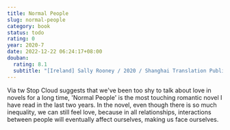 ```yaml
---
title: Normal People
slug: normal-people
category: book
status: todo
rating: 0
year: 2020-7
date: 2022-12-22 06:24:17+08:00
douban:
  rating: 8.1
  subtitle: "[Ireland] Sally Rooney / 2020 / Shanghai Translation Publishing House"
---
```


Via tw Stop Cloud suggests that we've been too shy to talk about love in novels for a long time, 'Normal People' is the most touching romantic novel I have read in the last two years. In the novel, even though there is so much inequality, we can still feel love, because in all relationships, interactions between people will eventually affect ourselves, making us face ourselves.
